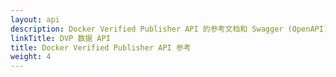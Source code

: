 ```yaml
---
layout: api
description: Docker Verified Publisher API 的参考文档和 Swagger (OpenAPI) 规范。
linkTitle: DVP 数据 API
title: Docker Verified Publisher API 参考
weight: 4
---
```

